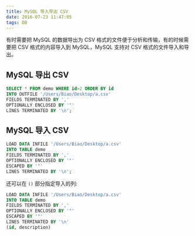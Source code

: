 ```yaml
---
title: MySQL 导入导出 CSV
date: 2016-07-23 11:47:05
tags: DB
---
```


有时需要把 MySQL 的数据导出为 CSV 格式的文件便于分析和传输，有的时候需要把 CSV 格式的内容导入到 MySQL，MySQL 支持对 CSV 格式的文件导入和导出。

<!--more-->

## MySQL 导出 CSV
```sql
SELECT * FROM demo WHERE id>2 ORDER BY id
INTO OUTFILE '/Users/Biao/Desktop/a.csv'  
FIELDS TERMINATED BY ','  
OPTIONALLY ENCLOSED BY '"'   
LINES TERMINATED BY '\n';
```

## MySQL 导入 CSV
```sql
LOAD DATA INFILE '/Users/Biao/Desktop/a.csv' 
INTO TABLE demo 
FIELDS TERMINATED BY ',' 
OPTIONALLY ENCLOSED BY '"' 
ESCAPED BY '"' 
LINES TERMINATED BY '\n'; 
```

还可以在 `()` 部分指定导入的列:

```sql
LOAD DATA INFILE '/Users/Biao/Desktop/a.csv' 
INTO TABLE demo 
FIELDS TERMINATED BY ',' 
OPTIONALLY ENCLOSED BY '"' 
ESCAPED BY '"' 
LINES TERMINATED BY '\n'
(id, description)
```

